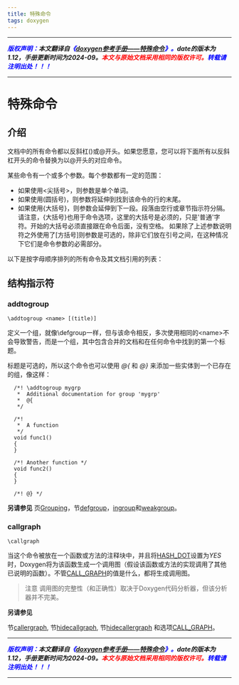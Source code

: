 ```yaml
---
title: 特殊命令 
tags: doxygen
---
```


------

***<font color=blue>版权声明：</font>本文翻译自<font color=blue>《[doxygen参考手册——特殊命令](https://www.doxygen.nl/manual/commands.html)》。</font>date的版本为1.12，手册更新时间为2024-09。<font color=red>本文与原始文档采用相同的版权许可。</font><font color=blue>转载请注明出处！！！</font>***

------

# 特殊命令

## 介绍
文档中的所有命令都以反斜杠(\)或@开头。如果您愿意，您可以将下面所有以反斜杠开头的命令替换为以@开头的对应命令。

某些命令有一个或多个参数。每个参数都有一定的范围：
- 如果使用\<尖括号>，则参数是单个单词。
- 如果使用(圆括号)，则参数将延伸到找到该命令的行的末尾。
- 如果使用{大括号}，则参数会延伸到下一段。段落由空行或章节指示符分隔。请注意，{大括号}也用于命令选项，这里的大括号是必须的，只是'普通'字符。开始的大括号必须直接跟在命令后面，没有空格。
如果除了上述参数说明符之外使用了\[方括号]则参数是可选的，除非它们放在引号之间，在这种情况下它们是命令参数的必需部分。

以下是按字母顺序排列的所有命令及其文档引用的列表：

## 结构指示符
### addtogroup

```
\addtogroup <name> [(title)]
```

定义一个组，就像\defgroup一样，但与该命令相反，多次使用相同的\<name>不会导致警告，而是一个组，其中包含合并的文档和在任何命令中找到的第一个标题。

标题是可选的，所以这个命令也可以使用 *@{* 和 *@}* 来添加一些实体到一个已存在的组，像这样：
```
  /*! \addtogroup mygrp
   *  Additional documentation for group 'mygrp'
   *  @{
   */

  /*!
   *  A function
   */
  void func1()
  {
  }

  /*! Another function */
  void func2()
  {
  }

  /*! @} */
```

**另请参见**
页[Grouping](#Grouping)，节[defgroup](#defgroup)，[ingroup](#ingroup)和[weakgroup](#weakgroup)。



### callgraph
```
\callgraph
```
当这个命令被放在一个函数或方法的注释块中，并且将[HASH_DOT](#HASH_DOT)设置为*YES*时，Doxygen将为该函数生成一个调用图（假设该函数或方法的实现调用了其他已说明的函数）。不管[CALL_GRAPH](#CALL_GRAPH)的值是什么，都将生成调用图。

>注意
>调用图的完整性（和正确性）取决于Doxygen代码分析器，但该分析器并不完美。

**另请参见**

节[callergraph](#callergraph), 节[hidecallgraph](#hidecallgraph), 节[hidecallergraph](#hidecallergraph) 和选项[CALL_GRAPH](#CALL_GRAPH)。





























------

***<font color=blue>版权声明：</font>本文翻译自<font color=blue>《[doxygen参考手册——特殊命令](https://www.doxygen.nl/manual/commands.html)》。</font>date的版本为1.12，手册更新时间为2024-09。<font color=red>本文与原始文档采用相同的版权许可。</font><font color=blue>转载请注明出处！！！</font>***

------
